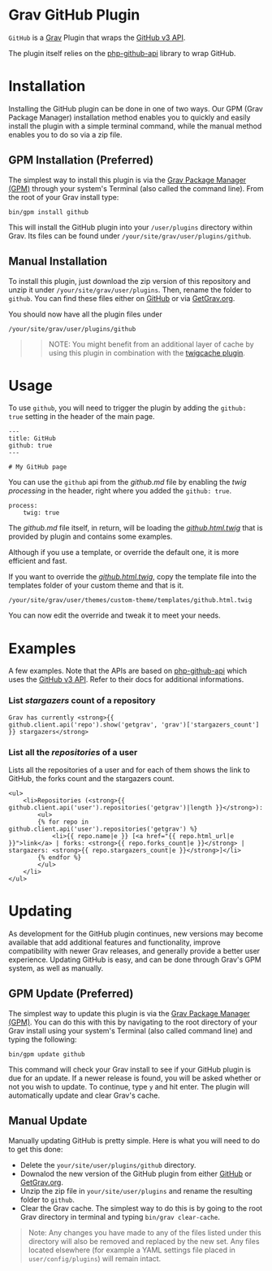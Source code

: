 # Grav GitHub Plugin

`GitHub` is a [Grav][grav] Plugin that wraps the [GitHub v3 API][github-api].

The plugin itself relies on the [php-github-api][php-github-api] library to wrap GitHub.

# Installation

Installing the GitHub plugin can be done in one of two ways. Our GPM (Grav Package Manager) installation method enables you to quickly and easily install the plugin with a simple terminal command, while the manual method enables you to do so via a zip file. 

## GPM Installation (Preferred)

The simplest way to install this plugin is via the [Grav Package Manager (GPM)](http://learn.getgrav.org/advanced/grav-gpm) through your system's Terminal (also called the command line).  From the root of your Grav install type:

    bin/gpm install github

This will install the GitHub plugin into your `/user/plugins` directory within Grav. Its files can be found under `/your/site/grav/user/plugins/github`.

## Manual Installation

To install this plugin, just download the zip version of this repository and unzip it under `/your/site/grav/user/plugins`. Then, rename the folder to `github`. You can find these files either on [GitHub](https://github.com/getgrav/grav-plugin-github) or via [GetGrav.org](http://getgrav.org/downloads/plugins#extras).

You should now have all the plugin files under

    /your/site/grav/user/plugins/github

>> NOTE: You might benefit from an additional layer of cache by using this plugin in combination with the [twigcache plugin][twigcache].

# Usage

To use `github`, you will need to trigger the plugin by adding the `github: true` setting in the header of the main page.

```
---
title: GitHub
github: true
---

# My GitHub page
```

You can use the `github` api from the _github.md_ file by enabling the _twig processing_ in the header, right where you added the `github: true`.

```
process:
    twig: true
```

The _github.md_ file itself, in return, will be loading the [_github.html.twig_][github.html.twig] that is provided by plugin and contains some examples.

Although if you use a template, or override the default one, it is more efficient and fast.

If you want to override the [_github.html.twig_][github.html.twig], copy the template file into the templates folder of your custom theme and that is it.

```
/your/site/grav/user/themes/custom-theme/templates/github.html.twig
```

You can now edit the override and tweak it to meet your needs.

# Examples
A few examples. Note that the APIs are based on [php-github-api][php-github-api] which uses the [GitHub v3 API][github-api]. Refer to their docs for additional informations.

### List _stargazers_ count of a repository
```
Grav has currently <strong>{{ github.client.api('repo').show('getgrav', 'grav')['stargazers_count'] }} stargazers</strong>
```

### List all the _repositories_ of a user
Lists all the repositories of a user and for each of them shows the link to GitHub, the forks count and the stargazers count.

```
<ul>
    <li>Repositories (<strong>{{ github.client.api('user').repositories('getgrav')|length }}</strong>):
        <ul>
        {% for repo in github.client.api('user').repositories('getgrav') %}
            <li>{{ repo.name|e }} [<a href="{{ repo.html_url|e }}">link</a> | forks: <strong>{{ repo.forks_count|e }}</strong> | stargazers: <strong>{{ repo.stargazers_count|e }}</strong>]</li>
        {% endfor %}
        </ul>
    </li>
</ul>
```

# Updating

As development for the GitHub plugin continues, new versions may become available that add additional features and functionality, improve compatibility with newer Grav releases, and generally provide a better user experience. Updating GitHub is easy, and can be done through Grav's GPM system, as well as manually.

## GPM Update (Preferred)

The simplest way to update this plugin is via the [Grav Package Manager (GPM)](http://learn.getgrav.org/advanced/grav-gpm). You can do this with this by navigating to the root directory of your Grav install using your system's Terminal (also called command line) and typing the following:

    bin/gpm update github

This command will check your Grav install to see if your GitHub plugin is due for an update. If a newer release is found, you will be asked whether or not you wish to update. To continue, type `y` and hit enter. The plugin will automatically update and clear Grav's cache.

## Manual Update

Manually updating GitHub is pretty simple. Here is what you will need to do to get this done:

* Delete the `your/site/user/plugins/github` directory.
* Downalod the new version of the GitHub plugin from either [GitHub](https://github.com/getgrav/grav-plugin-github) or [GetGrav.org](http://getgrav.org/downloads/plugins#extras).
* Unzip the zip file in `your/site/user/plugins` and rename the resulting folder to `github`.
* Clear the Grav cache. The simplest way to do this is by going to the root Grav directory in terminal and typing `bin/grav clear-cache`.

> Note: Any changes you have made to any of the files listed under this directory will also be removed and replaced by the new set. Any files located elsewhere (for example a YAML settings file placed in `user/config/plugins`) will remain intact.

[grav]: http://github.com/getgrav/grav
[github-api]: https://developer.github.com/v3/
[php-github-api]: https://github.com/KnpLabs/php-github-api/
[twigcache]: https://github.com/getgrav/grav-plugin-twigcache
[github.html.twig]: templates/github.html.twig
